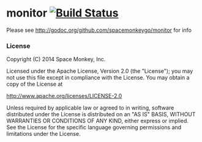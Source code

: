 # monitor [![Build Status](https://api.travis-ci.org/spacemonkeygo/monitor.svg?branch=master)](https://travis-ci.org/spacemonkeygo/monitor)

Please see http://godoc.org/github.com/spacemonkeygo/monitor for info

### License

Copyright (C) 2014 Space Monkey, Inc.

Licensed under the Apache License, Version 2.0 (the "License");
you may not use this file except in compliance with the License.
You may obtain a copy of the License at

  http://www.apache.org/licenses/LICENSE-2.0

Unless required by applicable law or agreed to in writing, software
distributed under the License is distributed on an "AS IS" BASIS,
WITHOUT WARRANTIES OR CONDITIONS OF ANY KIND, either express or implied.
See the License for the specific language governing permissions and
limitations under the License.

